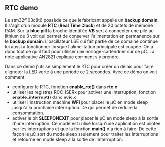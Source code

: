 RTC demo
--------

  Le stm32f103c8t6 possède ce que le fabricant appelle un **backup domain**.  Il s'agit d'un module **RTC** (**Real Time Clock**) et de 20 octets de mémoire RAM.
  Sur la **blue pill** la broche identifiée **VB** sert à connecter une pile au lithium de 3 volt  qui permet de conserver l'alimentation en permanence sur le 
  **backup domain**. L'oscillateur LSE qui fait partie de ce domaine continue lui aussi à fonctionner lorsque l'alimentation principale est coupée. On a donc
  tout ce qu'il faut pour utiliser une horloge-carlendrier sur ce µC. La note applicative AN2821  explique comment s'y prendre.
  
  Dans ce démo j'utilise simplement le RTC pour créer un délais pour faire clignoter la LED verte à une période de 2 secondes. Avec ce démo on voit comment
  
  * configurer le RTC, fonction **enable_rtc()** dans **rtc.c**
  * utiliser les registres RCC_ISERx pour activer une interruption, fonction **enable_interrupt()** dans **nvic.c**
  * utiliser l'instruction machine **WFI** pour placer le µC en mode sleep jusqu'à la prochaine interruption. Ce qui permet de réduire la consommation.
  * activer le bit **SLEEPONEXIT** pour placer le µC en mode sleep à la sortie d'une interruption. Ce mode est utilisé lorsqu'une application est 
  pilotée par les interruptions et que la fonction **main()** n'a rien à faire. De cette façon le µC sort du mode sleep seulement pour traiter 
  les interruptions et retourne en mode sleep à la sortie de l'interruption.
  
  
  
  
